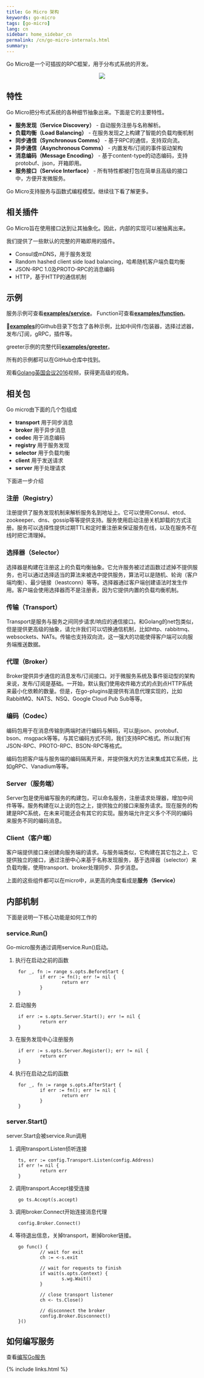 ```yaml
---
title: Go Micro 架构
keywords: go-micro
tags: [go-micro]
lang: cn
sidebar: home_sidebar_cn
permalink: /cn/go-micro-internals.html
summary: 
---
```


Go Micro是一个可插拔的RPC框架，用于分布式系统的开发。

<p align="center">
  <img src="../images/go-micro.svg" />
</p>

## 特性

Go Micro把分布式系统的各种细节抽象出来。下面是它的主要特性。

- **服务发现（Service Discovery）** - 自动服务注册与名称解析。
- **负载均衡（Load Balancing）** - 在服务发现之上构建了智能的负载均衡机制
- **同步通信（Synchronous Comms）** - 基于RPC的通信，支持双向流。
- **异步通信（Asynchronous Comms）** - 内置发布/订阅的事件驱动架构
- **消息编码（Message Encoding）** - 基于content-type的动态编码，支持protobuf、json，开箱即用。
- **服务接口（Service Interface）** - 所有特性都被打包在简单且高级的接口中，方便开发微服务。
  
Go Micro支持服务与函数式编程模型。继续往下看了解更多。

## 相关插件

Go Micro旨在使用接口达到让其抽象化。因此，内部的实现可以被抽离出来。

我们提供了一些默认的完整的开箱即用的插件。

- Consul或mDNS，用于服务发现
- Random hashed client side load balancing，哈希随机客户端负载均衡
- JSON-RPC 1.0及PROTO-RPC的消息编码
- HTTP，基于HTTP的通信机制

## 示例

服务示例可查看[**examples/service**](https://github.com/micro/examples/tree/master/service)。 
Function可查看[**examples/function**](https://github.com/micro/examples/tree/master/function)。 


[**examples**](https://github.com/micro/examples)的Github目录下包含了各种示例，比如中间件/包装器，选择过滤器，发布/订阅，gRPC，插件等。

greeter示例的完整代码[**examples/greeter**](https://github.com/micro/examples/tree/master/greeter)。

所有的示例都可以在GitHub仓库中找到。

观看[Golang英国会议2016](https://www.youtube.com/watch?v=xspaDovwk34)视频，获得更高级的视角。

## 相关包

Go micro由下面的几个包组成

- **transport** 用于同步消息
- **broker** 用于异步消息
- **codec** 用于消息编码
- **registry** 用于服务发现
- **selector** 用于负载均衡
- **client** 用于发送请求
- **server** 用于处理请求

下面进一步介绍

### 注册（Registry）

注册提供了服务发现机制来解析服务名到地址上。它可以使用Consul、etcd、zookeeper、dns、gossip等等提供支持。服务使用启动注册关机卸载的方式注册。服务可以选择性提供过期TTL和定时重注册来保证服务在线，以及在服务不在线时把它清理掉。

### 选择器（Selector）

选择器是构建在注册这上的负载均衡抽象。它允许服务被过滤函数过滤掉不提供服务，也可以通过选择适当的算法来被选中提供服务，算法可以是随机、轮询（客户端均衡）、最少链接（leastconn）等等。选择器通过客户端创建语法时发生作用。客户端会使用选择器而不是注册表，因为它提供内置的负载均衡机制。

### 传输（Transport）

Transport是服务与服务之间同步请求/响应的通信接口。和Golang的net包类似，但是提供更高级的抽象，请允许我们可以切换通信机制，比如http、rabbitmq、websockets、NATs。传输也支持双向流，这一强大的功能使得客户端可以向服务端推送数据。

### 代理（Broker）

Broker提供异步通信的消息发布/订阅接口。对于微服务系统及事件驱动型的架构来说，发布/订阅是基础。一开始，默认我们使用收件箱方式的点到点HTTP系统来最小化依赖的数量。但是，在go-plugins是提供有消息代理实现的，比如RabbitMQ、NATS、NSQ、Google Cloud Pub Sub等等。

### 编码（Codec）

编码包用于在消息传输到两端时进行编码与解码，可以是json、protobuf、bson、msgpack等等。与其它编码方式不同，我们支持RPC格式。所以我们有JSON-RPC、PROTO-RPC、BSON-RPC等格式。

编码包把客户端与服务端的编码隔离开来，并提供强大的方法来集成其它系统，比如gRPC、Vanadium等等。

### Server（服务端）

Server包是使用编写服务的构建包，可以命名服务，注册请求处理器，增加中间件等等。服务构建在以上说的包之上，提供独立的接口来服务请求。现在服务的构建是RPC系统，在未来可能还会有其它的实现。服务端允许定义多个不同的编码来服务不同的编码消息。

### Client（客户端）

客户端提供接口来创建向服务端的请求。与服务端类似，它构建在其它包之上，它提供独立的接口，通过注册中心来基于名称发现服务，基于选择器（selector）来负载均衡，使用transport、broker处理同步、异步消息。

上面的这些组件都可以在micro中，从更高的角度看成是**服务（Service）**

## 内部机制

下面是说明一下核心功能是如何工作的

### service.Run()

Go-micro服务通过调用service.Run()启动。

1. 执行在启动之前的函数


        for _, fn := range s.opts.BeforeStart {
                if err := fn(); err != nil {
                        return err
                }
        }


2. 启动服务


        if err := s.opts.Server.Start(); err != nil {
                return err
        }


3. 在服务发现中心注册服务

        if err := s.opts.Server.Register(); err != nil {
                return err
        }


4. 执行在启动之后的函数

        for _, fn := range s.opts.AfterStart {
                if err := fn(); err != nil {
                        return err
                }
        }

### server.Start()

server.Start会被service.Run调用

1. 调用transport.Listen侦听连接

        ts, err := config.Transport.Listen(config.Address)
        if err != nil {
                return err
        }

2. 调用transport.Accept接受连接

        go ts.Accept(s.accept)

3. 调用broker.Connect开始连接消息代理
        
        config.Broker.Connect()

4. 等待退出信息，关掉transport，断掉broker链接。

        go func() {
                // wait for exit
                ch := <-s.exit

                // wait for requests to finish
                if wait(s.opts.Context) {
                        s.wg.Wait()
                }

                // close transport listener
                ch <- ts.Close()

                // disconnect the broker
                config.Broker.Disconnect()
        }()

## 如何编写服务

查看[编写Go服务](cn/writing-a-go-service.html)

{% include links.html %}
